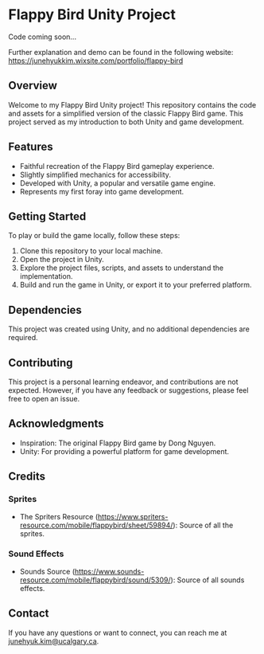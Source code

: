# Flappy Bird Unity Project
Code coming soon...

Further explanation and demo can be found in the following website:
https://junehyukkim.wixsite.com/portfolio/flappy-bird


## Overview

Welcome to my Flappy Bird Unity project! This repository contains the code and assets for a simplified version of the classic Flappy Bird game. This project served as my introduction to both Unity and game development.

## Features

- Faithful recreation of the Flappy Bird gameplay experience.
- Slightly simplified mechanics for accessibility.
- Developed with Unity, a popular and versatile game engine.
- Represents my first foray into game development.

## Getting Started

To play or build the game locally, follow these steps:

1. Clone this repository to your local machine.
2. Open the project in Unity.
3. Explore the project files, scripts, and assets to understand the implementation.
4. Build and run the game in Unity, or export it to your preferred platform.

## Dependencies

This project was created using Unity, and no additional dependencies are required.

## Contributing

This project is a personal learning endeavor, and contributions are not expected. However, if you have any feedback or suggestions, please feel free to open an issue.

## Acknowledgments
- Inspiration: The original Flappy Bird game by Dong Nguyen.
- Unity: For providing a powerful platform for game development.

## Credits

### Sprites
- The Spriters Resource (https://www.spriters-resource.com/mobile/flappybird/sheet/59894/): Source of all the sprites.

### Sound Effects
- Sounds Source (https://www.sounds-resource.com/mobile/flappybird/sound/5309/): Source of all sounds effects.
  



## Contact

If you have any questions or want to connect, you can reach me at junehyuk.kim@ucalgary.ca.

